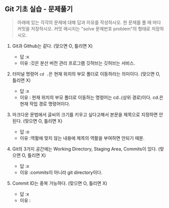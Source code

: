 ## Git 기초 실습 - 문제풀기

> 아래에 있는 각각의 문제에 대해 답과 이유를 작성하시오.
> 한 문제를 풀 때 마다 커밋을 저장하시오. 커밋 메시지는 "solve 문제번호 problem"의 형태로 저장하시오.



1. Git과 Github는 같다. (맞으면 O, 틀리면 X)

   - 답 :x
   - 이유 :깃은 분산 버전 관리 프로그램 깃허브는 깃허브는 서비스.

   

2. 터미널 명령어 `cd .`은 현재 위치의 부모 폴더로 이동하라는 의미이다. (맞으면 O, 틀리면 X)

   - 답 :x
   - 이유 : 현재 위치의 부모 폴더로 이동하는 명령어는 cd..(상위 경로)이다.  cd.은 현재 작업 경로 명령어이다.



3. 마크다운 문법에서 글씨의 크기를 키우고 싶다고해서 본문을 제목으로 지정하면 안된다. (맞으면 O, 틀리면 X)
   - 답 :o
   - 이유 :역활에 맞지 않는 내용에 제목의 역활을 부여하면 안되기 때문.



4. Git의 3가지 공간에는 Working Directory, Staging Area, Commits이 있다. (맞으면 O, 틀리면 X)
   - 답 :x
   - 이유 :commits이 아니라 git directory이다.



5. Commit ID는 중복 가능하다. (맞으면 O, 틀리면 X)
   - 답 :x
   - 이유 : 